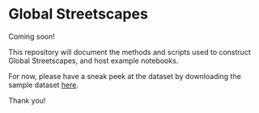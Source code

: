 # Global Streetscapes

Coming soon! 

This repository will document the methods and scripts used to construct Global Streetscapes, and host example notebooks.

For now, please have a sneak peek at the dataset by downloading the sample dataset [here](https://github.com/ualsg/global-streetscapes/tree/main/global_streetscapes_tiny). 

Thank you!

